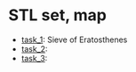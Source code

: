 # STL set, map

- [task_1](https://github.com/KozlovaNastya/BSU/tree/main/fundamentals/labs/lab12/task_1): Sieve of Eratosthenes
- [task_2](https://github.com/KozlovaNastya/BSU/tree/main/fundamentals/labs/lab12/task_2):
- [task_3](https://github.com/KozlovaNastya/BSU/tree/main/fundamentals/labs/lab12/task_3):
